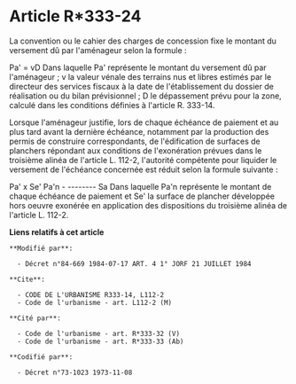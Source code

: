 # Article R*333-24

La convention ou le cahier des charges de concession fixe le montant du versement dû par l'aménageur selon la formule :

Pa' = vD          Dans laquelle Pa' représente le montant du versement dû par l'aménageur ; v la valeur vénale des terrains
nus et libres estimés par le      directeur des services fiscaux à la date de l'établissement      du dossier de réalisation
ou du bilan prévisionnel ; D le dépassement prévu pour la zone, calculé dans les conditions       définies à l'article R.
333-14.

Lorsque l'aménageur justifie, lors de chaque échéance de paiement et au plus tard avant la dernière échéance, notamment par
la production des permis de construire correspondants, de l'édification de surfaces de planchers répondant aux conditions de
l'exonération prévues dans le troisième alinéa de l'article L. 112-2, l'autorité compétente pour liquider le versement de
l'échéance concernée est réduit selon la formule suivante :

Pa' x Se'                    Pa'n - --------                               Sa         Dans laquelle Pa'n représente le
montant de chaque échéance de paiement et Se' la surface de plancher développée hors oeuvre exonérée en application des
dispositions du troisième alinéa de l'article L. 112-2.

**Liens relatifs à cet article**

	**Modifié par**:

	  - Décret n°84-669 1984-07-17 ART. 4 1° JORF 21 JUILLET 1984

	**Cite**:

	  - CODE DE L'URBANISME R333-14, L112-2
	  - Code de l'urbanisme - art. L112-2 (M)

	**Cité par**:

	  - Code de l'urbanisme - art. R*333-32 (V)
	  - Code de l'urbanisme - art. R*333-33 (Ab)

	**Codifié par**:

	  - Décret n°73-1023 1973-11-08
